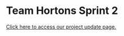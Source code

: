 Team Hortons Sprint 2
===
[Click here to access our project update page.](http://teamhortons.wikidot.com/sprint-2)


